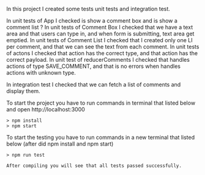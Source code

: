 In this project I created some tests unit tests and integration test.

In unit tests of App I checked is show a comment box and is show a comment list ?
In unit tests of Comment Box I checked that we have a text area and that users can type in, and when form is submitting, text area get emptied.
In unit tests of Comment List I checked that I created only one LI per comment, and that we can see the text from each comment.
In unit tests of actons I checked that action has the correct type, and that action has the correct payload.
In unit test of  reducerComments I checked that handles actions of type SAVE_COMMENT, and that is no errors when handles actions with unknown type.

In integration test I checked that we can fetch a list of comments and display them.

To start the project you have to run commands in terminal that listed below and open http://localhost:3000
```
> npm install
> npm start
```
To start the testing you have to run commands in a new terminal that listed below (after did npm install and npm start)
```
> npm run test

After compiling you will see that all tests passed successfully.